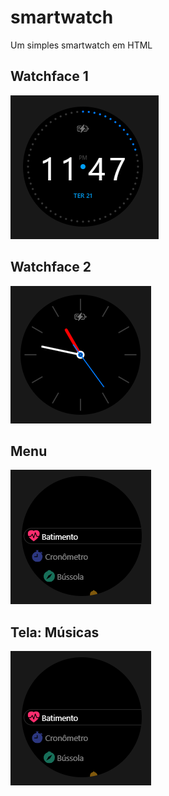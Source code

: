 # smartwatch
Um simples smartwatch em HTML

## Watchface 1
![Watchface 1](screenshots/img1.png)

## Watchface 2
![Watchface 2](screenshots/img2.png)

## Menu
![Menu](screenshots/img3.png)

## Tela: Músicas
![Músicas](screenshots/img3.png)